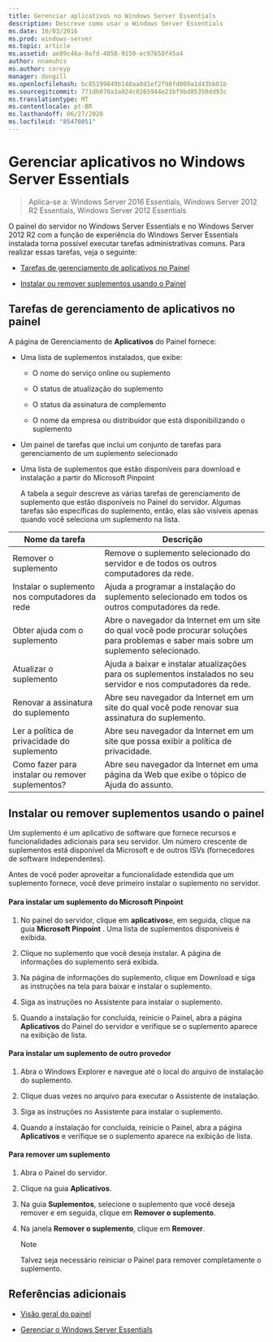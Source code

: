 ```yaml
---
title: Gerenciar aplicativos no Windows Server Essentials
description: Descreve como usar o Windows Server Essentials
ms.date: 10/03/2016
ms.prod: windows-server
ms.topic: article
ms.assetid: ae89c46a-0afd-4858-9150-ec97650f45a4
author: nnamuhcs
ms.author: coreyp
manager: dongill
ms.openlocfilehash: bc85199849b140aa8d1ef2f98fd009a1d43bb01b
ms.sourcegitcommit: 771db070a3a924c8265944e21bf9bd85350dd93c
ms.translationtype: MT
ms.contentlocale: pt-BR
ms.lasthandoff: 06/27/2020
ms.locfileid: "85470851"
---
```

# <a name="manage-applications-in-windows-server-essentials"></a>Gerenciar aplicativos no Windows Server Essentials

>Aplica-se a: Windows Server 2016 Essentials, Windows Server 2012 R2 Essentials, Windows Server 2012 Essentials

 O painel do servidor no Windows Server Essentials e no Windows Server 2012 R2 com a função de experiência do Windows Server Essentials instalada torna possível executar tarefas administrativas comuns. Para realizar essas tarefas, veja o seguinte:

-   [Tarefas de gerenciamento de aplicativos no Painel](Manage-Applications-in-Windows-Server-Essentials.md#BKMK_1)

-   [Instalar ou remover suplementos usando o Painel](Manage-Applications-in-Windows-Server-Essentials.md#BKMK_2)

##  <a name="application-management-tasks-in-the-dashboard"></a><a name="BKMK_1"></a>Tarefas de gerenciamento de aplicativos no painel
 A página de Gerenciamento de **Aplicativos** do Painel fornece:

- Uma lista de suplementos instalados, que exibe:

  -   O nome do serviço online ou suplemento

  -   O status de atualização do suplemento

  -   O status da assinatura de complemento

  -   O nome da empresa ou distribuidor que está disponibilizando o suplemento

- Um painel de tarefas que inclui um conjunto de tarefas para gerenciamento de um suplemento selecionado

- Uma lista de suplementos que estão disponíveis para download e instalação a partir do Microsoft Pinpoint

  A tabela a seguir descreve as várias tarefas de gerenciamento de suplemento que estão disponíveis no Painel do servidor. Algumas tarefas são específicas do suplemento, então, elas são visíveis apenas quando você seleciona um suplemento na lista.

|Nome da tarefa|Descrição|
|---------------|-----------------|
|Remover o suplemento|Remove o suplemento selecionado do servidor e de todos os outros computadores da rede.|
|Instalar o suplemento nos computadores da rede|Ajuda a programar a instalação do suplemento selecionado em todos os outros computadores da rede.|
|Obter ajuda com o suplemento|Abre o navegador da Internet em um site do qual você pode procurar soluções para problemas e saber mais sobre um suplemento selecionado.|
|Atualizar o suplemento|Ajuda a baixar e instalar atualizações para os suplementos instalados no seu servidor e nos computadores da rede.|
|Renovar a assinatura do suplemento|Abre seu navegador da Internet em um site do qual você pode renovar sua assinatura do suplemento.|
|Ler a política de privacidade do suplemento|Abre seu navegador da Internet em um site que possa exibir a política de privacidade.|
|Como fazer para instalar ou remover suplementos?|Abre seu navegador da Internet em uma página da Web que exibe o tópico de Ajuda do assunto.|

##  <a name="install-or-remove-add-ins-using-the-dashboard"></a><a name="BKMK_2"></a>Instalar ou remover suplementos usando o painel
 Um suplemento é um aplicativo de software que fornece recursos e funcionalidades adicionais para seu servidor. Um número crescente de suplementos está disponível da Microsoft e de outros ISVs (fornecedores de software independentes).

 Antes de você poder aproveitar a funcionalidade estendida que um suplemento fornece, você deve primeiro instalar o suplemento no servidor.

#### <a name="to-install-an-add-in-from-microsoft-pinpoint"></a>Para instalar um suplemento do Microsoft Pinpoint

1.  No painel do servidor, clique em **aplicativos**e, em seguida, clique na guia **Microsoft Pinpoint** .  Uma lista de suplementos disponíveis é exibida.

2.  Clique no suplemento que você deseja instalar. A página de informações do suplemento será exibida.

3.  Na página de informações do suplemento, clique em Download e siga as instruções na tela para baixar e instalar o suplemento.

4.  Siga as instruções no Assistente para instalar o suplemento.

5.  Quando a instalação for concluída, reinicie o Painel, abra a página **Aplicativos** do Painel do servidor e verifique se o suplemento aparece na exibição de lista.

#### <a name="to-install-an-add-in-from-another-provider"></a>Para instalar um suplemento de outro provedor

1.  Abra o Windows Explorer e navegue até o local do arquivo de instalação do suplemento.

2.  Clique duas vezes no arquivo para executar o Assistente de instalação.

3.  Siga as instruções no Assistente para instalar o suplemento.

4.  Quando a instalação for concluída, reinicie o Painel, abra a página **Aplicativos** e verifique se o suplemento aparece na exibição de lista.

#### <a name="to-remove-an-add-in"></a>Para remover um suplemento

1.  Abra o Painel do servidor.

2.  Clique na guia **Aplicativos**.

3.  Na guia **Suplementos**, selecione o suplemento que você deseja remover e em seguida, clique em **Remover o suplemento**.

4.  Na janela **Remover o suplemento**, clique em **Remover**.

    > [!NOTE]
    >  Talvez seja necessário reiniciar o Painel para remover completamente o suplemento.

## <a name="additional-references"></a>Referências adicionais

-   [Visão geral do painel](Overview-of-the-Dashboard-in-Windows-Server-Essentials.md)

-   [Gerenciar o Windows Server Essentials](Manage-Windows-Server-Essentials.md)
